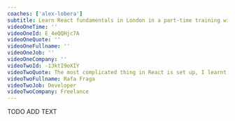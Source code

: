 ```yaml
---
coaches: ['alex-lobera']
subtitle: Learn React fundamentals in London in a part-time training with experienced React coaches and experts
videoOneTime: ''
videoOneId: E_4eQQHjc7A
videoOneQuote: ''
videoOneFullname: ''
videoOneJob: ''
videoOneCompany: ''
videoTwoId: -13ktI9oXIY
videoTwoQuote: The most complicated thing in React is set up, I learnt that and now it's easy for me to create an app very quickly
videoTwoFullname: Rafa Fraga
videoTwoJob: Developer
videoTwoCompany: Freelance
---
```


TODO ADD TEXT
